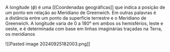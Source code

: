 A longitude ($\phi$) é uma [[Coordenadas geográficas]] que indica a posição de um ponto em relação ao Meridiano de Greenwich. Em outras palavras é a distância entre um ponto da superfície terrestre e o Meridiano de Greenwich. A longitude varia de 0 a 180° em ambos os hemisférios, leste e oeste, e é determinada com base em linhas imaginárias traçadas na Terra, os meridianos

![[Pasted image 20240925182003.png]]
